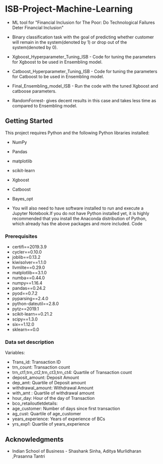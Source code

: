 
# ISB-Project-Machine-Learning

* ML tool for "Financial Inclusion for The Poor: Do Technological Failures Deter Financial Inclusion"
* Binary classification task with the goal of predicting whether customer will remain in the system(denoted by 1) or drop out of the system(denoted by 0).

* Xgboost_Hyperparameter_Tuning_ISB - Code for tuning the parameters for Xgboost to be used in Ensembling model.
* Catboost_Hyperparameter_Tuning_ISB - Code for tuning the parameters for Catboost to be used in Ensembling model.
* Final_Ensembling_model_ISB - Run the code with the tuned Xgboost and catboose parameters.
* RandomForrest- gives decent results in this case and takes less time as compared to Ensembling model.


## Getting Started
This project requires Python and the following Python libraries installed:
* NumPy
*	Pandas
*	matplotlib
*	scikit-learn
*	Xgboost
*	Catboost
*	Bayes_opt

* You will also need to have software installed to run and execute a Jupyter Notebook.If you do not have Python installed yet, it is highly recommended that you install the Anaconda distribution of Python, which already has the above packages and more included.
Code

### Prerequisites
* certifi==2019.3.9
* cycler==0.10.0
* joblib==0.13.2
* kiwisolver==1.1.0
* llvmlite==0.29.0
* matplotlib==3.1.0
* numba==0.44.0
* numpy==1.16.4
* pandas==0.24.2
* pyod==0.7.2
* pyparsing==2.4.0
* python-dateutil==2.8.0
* pytz==2019.1
* scikit-learn==0.21.2
* scipy==1.3.0
* six==1.12.0
* sklearn==0.0


### Data set description

Variables:
* Trans_id: Transaction ID 
* trn_count: Transaction count 
* trn_ct1,trn_ct2,trn_ct3,trn_ct4: Quartile of Transaction count
* deposit_amount: Deposit Amount
* dep_amt: Quartile of Deposit amount
* withdrawal_amount: Withdrawal Amount 
* with_amt : Quartile of withdrawal amount
* hour_day: Hour of the day of Transaction
* bco_retailoutletdetails: 
* age_customer: Number of days since first transaction
* ag_cust: Quartile of age_customer
* years_experience: Years of experience of BCs
* yrs_exp1: Quartile of years_experience


## Acknowledgments

* Indian School of Business - Shashank Sinha, Aditya Murlidharan ,Prasanna Tantri
